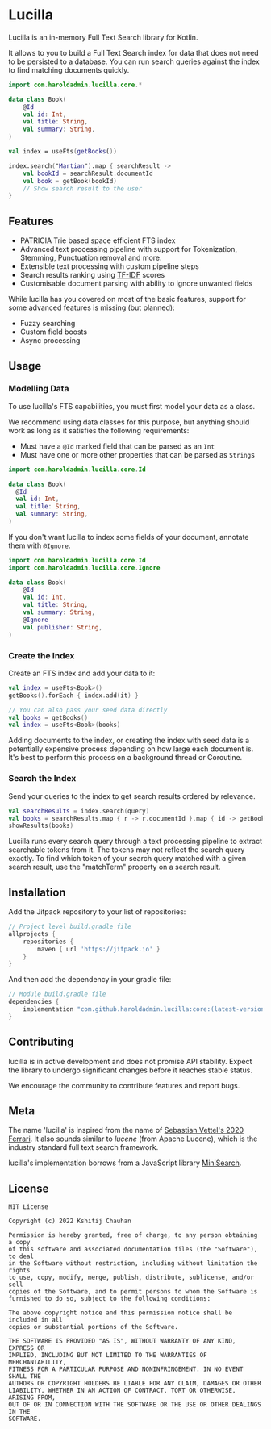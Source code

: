 # Lucilla

Lucilla is an in-memory Full Text Search library for Kotlin.

It allows to you to build a Full Text Search index for data that does not need to be persisted to a database.
You can run search queries against the index to find matching documents quickly.

```kotlin
import com.haroldadmin.lucilla.core.*

data class Book(
    @Id
    val id: Int,
    val title: String,
    val summary: String,
)

val index = useFts(getBooks())

index.search("Martian").map { searchResult ->
    val bookId = searchResult.documentId
    val book = getBook(bookId)
    // Show search result to the user
}
```

## Features

- PATRICIA Trie based space efficient FTS index
- Advanced text processing pipeline with support for Tokenization, Stemming, Punctuation removal and more.
- Extensible text processing with custom pipeline steps
- Search results ranking using [TF-IDF](https://en.wikipedia.org/wiki/Tf%E2%80%93idf) scores 
- Customisable document parsing with ability to ignore unwanted fields

While lucilla has you covered on most of the basic features, support for some advanced features is missing (but planned):
- Fuzzy searching
- Custom field boosts
- Async processing

## Usage

### Modelling Data

To use lucilla's FTS capabilities, you must first model your data as a class. 

We recommend using data classes for this purpose, but anything should work as long as it satisfies the following requirements:
- Must have a `@Id` marked field that can be parsed as an `Int`
- Must have one or more other properties that can be parsed as `String`s

```kotlin
import com.haroldadmin.lucilla.core.Id

data class Book(
  @Id
  val id: Int,
  val title: String,
  val summary: String,
)
```

If you don't want lucilla to index some fields of your document, annotate them with `@Ignore`.

```kotlin
import com.haroldadmin.lucilla.core.Id
import com.haroldadmin.lucilla.core.Ignore

data class Book(
    @Id
    val id: Int,
    val title: String,
    val summary: String, 
    @Ignore
    val publisher: String,
)
```

### Create the Index

Create an FTS index and add your data to it:

```kotlin
val index = useFts<Book>()
getBooks().forEach { index.add(it) }

// You can also pass your seed data directly
val books = getBooks()
val index = useFts<Book>(books)
```

Adding documents to the index, or creating the index with seed data is a potentially expensive process depending on how large each document is.
It's best to perform this process on a background thread or Coroutine.

### Search the Index

Send your queries to the index to get search results ordered by relevance.

```kotlin
val searchResults = index.search(query)
val books = searchResults.map { r -> r.documentId }.map { id -> getBook(id) }
showResults(books)
```

Lucilla runs every search query through a text processing pipeline to extract searchable tokens from it. The tokens may not reflect the search query exactly. 
To find which token of your search query matched with a given search result, use the "matchTerm" property on a search result.

## Installation

Add the Jitpack repository to your list of repositories:

```groovy
// Project level build.gradle file
allprojects {
    repositories {
        maven { url 'https://jitpack.io' }
    }
}
```

And then add the dependency in your gradle file:

```groovy
// Module build.gradle file
dependencies {
    implementation "com.github.haroldadmin.lucilla:core:(latest-version)"
}
```

## Contributing

lucilla is in active development and does not promise API stability. Expect the library to undergo significant changes before it reaches stable status.

We encourage the community to contribute features and report bugs.

## Meta

The name 'lucilla' is inspired from the name of [Sebastian Vettel's 2020 Ferrari](https://www.espn.in/f1/story/_/id/28890092/vettel-names-2020-car-lucilla).
It also sounds similar to _lucene_ (from Apache Lucene), which is the industry standard full text search framework.

lucilla's implementation borrows from a JavaScript library [MiniSearch](https://github.com/lucaong/minisearch).

## License

```text
MIT License

Copyright (c) 2022 Kshitij Chauhan

Permission is hereby granted, free of charge, to any person obtaining a copy
of this software and associated documentation files (the "Software"), to deal
in the Software without restriction, including without limitation the rights
to use, copy, modify, merge, publish, distribute, sublicense, and/or sell
copies of the Software, and to permit persons to whom the Software is
furnished to do so, subject to the following conditions:

The above copyright notice and this permission notice shall be included in all
copies or substantial portions of the Software.

THE SOFTWARE IS PROVIDED "AS IS", WITHOUT WARRANTY OF ANY KIND, EXPRESS OR
IMPLIED, INCLUDING BUT NOT LIMITED TO THE WARRANTIES OF MERCHANTABILITY,
FITNESS FOR A PARTICULAR PURPOSE AND NONINFRINGEMENT. IN NO EVENT SHALL THE
AUTHORS OR COPYRIGHT HOLDERS BE LIABLE FOR ANY CLAIM, DAMAGES OR OTHER
LIABILITY, WHETHER IN AN ACTION OF CONTRACT, TORT OR OTHERWISE, ARISING FROM,
OUT OF OR IN CONNECTION WITH THE SOFTWARE OR THE USE OR OTHER DEALINGS IN THE
SOFTWARE.
```
